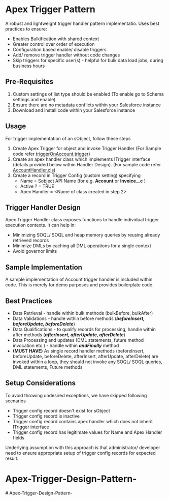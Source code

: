 
# Apex Trigger Pattern

A robust and lightweight trigger handler pattern implementatio. Uses best practices to ensure:

* Enables Bulkification with shared context
* Greater control over order of execution
* Configuration based enable/ disable triggers
* Add/ remove trigger handler without code changes
* Skip triggers for specific user(s) - helpful for bulk data load jobs, during business hours

## Pre-Requisites
1. Custom settings of list type should be enabled (To enable go to Schema settings and enable)
2. Ensure there are no metadata conflicts within your Salesforce instance
3. Download and install code within your Salesforce instance

## Usage
For trigger implementation of an sObject, follow these steps
1. Create Apex Trigger for object and invoke Trigger Handler (For Sample code refer [triggerOnAccount.trigger](src/triggers/triggerOnAccount.trigger))
2. Create an apex handler class which implements ITrigger interface (details provided below within Handler Design). (For sample code refer [AccountHandler.cls](src/classes/AccountHandler.cls))
2. Create a record in Trigger Config (custom setting) specifying
    * Name = Sobject API Name (for e.g. **Account** or **Invoice__c** )
    * Active ? = TRUE
    * Apex Handler = <Name of class created in step 2>

## Trigger Handler Design
Apex Trigger Handler class exposes functions to handle individual trigger execution contexts. It can help in:
* Minimizing SOQL/ SOQL and heap memory queries by reusing already retrieved records
* Minimize DMLs by caching all DML operations for a single context
* Avoid governor limits

## Sample Implementation
A sample implementation of Account trigger handler is included within code. This is merely for demo purposes and provides boilerplate code.

## Best Practices
* Data Retrieval - handle within bulk methods (bulkBefore, bulkAfter)
* Data Validations - handle within before methods (***beforeInsert, beforeUpdate, beforeDelete***)
* Data Qualifications - to qualify records for processing, handle within after methods (***afterInsert, afterUpdate, afterDelete***)
* Data Processing and updates (DML statements, future method invocation etc.) - handle within ***andFinally*** method
* **(MUST HAVE)** As single record handler methods (beforeInsert, beforeUpdate, beforeDelete, afterInsert, afterUpdate, afterDelete) are invoked within a loop, they should not invoke any SOQL/ SOQL queries, DML statements, Future methods

## Setup Considerations
To avoid throwing undesired exceptions, we have skipped following scenarios
  * Trigger config record doesn't exist for sObject
  * Trigger config record is inactive
  * Trigger config record contains apex handler which does not inherit ITrigger interface
  * Trigger config record has legitimate values for Name and Apex Handler fields

Underlying assumption with this approach is that administrator/ developer need to ensure appropriate setup of trigger config records for expected result.
# Apex-Trigger-Design-Pattern-
#   A p e x - T r i g g e r - D e s i g n - P a t t e r n -  
 